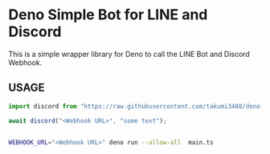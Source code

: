 # Deno Simple Bot for LINE and Discord

This is a simple wrapper library for Deno to call the LINE Bot and Discord Webhook.

## USAGE

```ts
import discord from "https://raw.githubusercontent.com/takumi3488/deno-simple-bot/main/discord.ts";

await discord("<Webhook URL>", "some text");
```

```sh

WEBHOOK_URL="<Webhook URL>" deno run --allow-all  main.ts

```